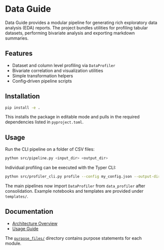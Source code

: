 # Data Guide

Data Guide provides a modular pipeline for generating rich exploratory data analysis (EDA) reports. The project bundles utilities for profiling tabular datasets, performing bivariate analysis and exporting markdown summaries.

## Features
- Dataset and column level profiling via `DataProfiler`
- Bivariate correlation and visualization utilities
- Simple transformation helpers
- Config‑driven pipeline scripts

## Installation
```bash
pip install -e .
```
This installs the package in editable mode and pulls in the required dependencies listed in `pyproject.toml`.

## Usage
Run the CLI pipeline on a folder of CSV files:
```bash
python src/pipeline.py <input_dir> <output_dir>
```
Individual profiling can be executed with the Typer CLI:
```bash
python src/profiler_cli.py profile --config my_config.json --output-dir reports

```
The main pipelines now import `DataProfiler` from `data_profiler` after consolidation.
Example notebooks and templates are provided under `templates/`.

## Documentation
- [Architecture Overview](docs/ARCHITECTURE_OVERVIEW.md)
- [Usage Guide](docs/USAGE_GUIDE.md)

The [`purpose_files/`](purpose_files) directory contains purpose statements for each module.
